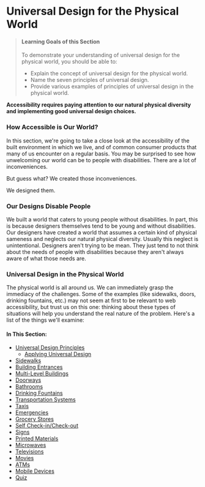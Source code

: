 # Universal Design for the Physical World

> #### Learning Goals of this Section
>
> To demonstrate your understanding of universal design for the physical world, you should be able to:
>
> * Explain the concept of universal design for the physical world.
> * Name the seven principles of universal design.
> * Provide various examples of principles of universal design in the physical world.

**Accessibility requires paying attention to our natural physical diversity and implementing good universal design choices.**

### How Accessible is Our World?

In this section, we're going to take a close look at the accessibility of the built environment in which we live, and of common consumer products that many of us encounter on a regular basis. You may be surprised to see how unwelcoming our world can be to people with disabilities. There are a lot of inconveniences.

But guess what? We created those inconveniences.

We designed them.

### Our Designs Disable People

We built a world that caters to young people without disabilities. In part, this is because designers themselves tend to be young and without disabilities. Our designers have created a world that assumes a certain kind of physical sameness and neglects our natural physical diversity. Usually this neglect is unintentional. Designers aren't trying to be mean. They just tend to not think about the needs of people with disabilities because they aren't always aware of what those needs are.

### Universal Design in the Physical World

The physical world is all around us. We can immediately grasp the immediacy of the challenges. Some of the examples (like sidewalks, doors, drinking fountains, etc.) may not seem at first to be relevant to web accessibility, but trust us on this one: thinking about these types of situations will help you understand the real nature of the problem. Here's a list of the things we'll examine:

#### In This Section:

* [Universal Design Principles](https://dequeuniversity.com/class/iaap-cpacc/universal-design-physical-world/class/iaap-cpacc/universal-design-physical-world/ud-principles/)
  * [Applying Universal Design](https://dequeuniversity.com/class/iaap-cpacc/universal-design-physical-world/class/iaap-cpacc/universal-design-physical-world/ud-principles/applying-universal-design)
* [Sidewalks](https://dequeuniversity.com/class/iaap-cpacc/universal-design-physical-world/class/iaap-cpacc/universal-design-physical-world/sidewalks)
* [Building Entrances](https://dequeuniversity.com/class/iaap-cpacc/universal-design-physical-world/class/iaap-cpacc/universal-design-physical-world/building-entrances)
* [Multi-Level Buildings](https://dequeuniversity.com/class/iaap-cpacc/universal-design-physical-world/class/iaap-cpacc/universal-design-physical-world/multi-level-buildings)
* [Doorways](https://dequeuniversity.com/class/iaap-cpacc/universal-design-physical-world/class/iaap-cpacc/universal-design-physical-world/doorways)
* [Bathrooms](https://dequeuniversity.com/class/iaap-cpacc/universal-design-physical-world/class/iaap-cpacc/universal-design-physical-world/bathrooms)
* [Drinking Fountains](https://dequeuniversity.com/class/iaap-cpacc/universal-design-physical-world/class/iaap-cpacc/universal-design-physical-world/drinking-fountains)
* [Transportation Systems](https://dequeuniversity.com/class/iaap-cpacc/universal-design-physical-world/class/iaap-cpacc/universal-design-physical-world/transportation-systems)
* [Taxis](https://dequeuniversity.com/class/iaap-cpacc/universal-design-physical-world/class/iaap-cpacc/universal-design-physical-world/taxis)
* [Emergencies](https://dequeuniversity.com/class/iaap-cpacc/universal-design-physical-world/class/iaap-cpacc/universal-design-physical-world/emergencies)
* [Grocery Stores](https://dequeuniversity.com/class/iaap-cpacc/universal-design-physical-world/class/iaap-cpacc/universal-design-physical-world/grocery-stores)
* [Self Check-in/Check-out](https://dequeuniversity.com/class/iaap-cpacc/universal-design-physical-world/class/iaap-cpacc/universal-design-physical-world/self-checkin-checkout)
* [Signs](https://dequeuniversity.com/class/iaap-cpacc/universal-design-physical-world/class/iaap-cpacc/universal-design-physical-world/signs)
* [Printed Materials](https://dequeuniversity.com/class/iaap-cpacc/universal-design-physical-world/class/iaap-cpacc/universal-design-physical-world/printed-materials)
* [Microwaves](https://dequeuniversity.com/class/iaap-cpacc/universal-design-physical-world/class/iaap-cpacc/universal-design-physical-world/microwaves)
* [Televisions](https://dequeuniversity.com/class/iaap-cpacc/universal-design-physical-world/class/iaap-cpacc/universal-design-physical-world/televisions)
* [Movies](https://dequeuniversity.com/class/iaap-cpacc/universal-design-physical-world/class/iaap-cpacc/universal-design-physical-world/movies)
* [ATMs](https://dequeuniversity.com/class/iaap-cpacc/universal-design-physical-world/class/iaap-cpacc/universal-design-physical-world/atms)
* [Mobile Devices](https://dequeuniversity.com/class/iaap-cpacc/universal-design-physical-world/class/iaap-cpacc/universal-design-physical-world/mobile-devices)
* [Quiz](https://dequeuniversity.com/class/iaap-cpacc/universal-design-physical-world/class/iaap-cpacc/universal-design-physical-world/quiz)
